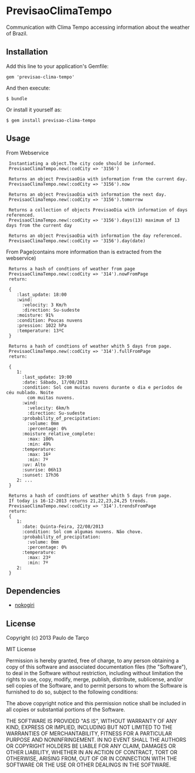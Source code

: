 # PrevisaoClimaTempo

Communication with Clima Tempo accessing information about the weather of Brazil.

## Installation

Add this line to your application's Gemfile:

    gem 'previsao-clima-tempo'

And then execute:

    $ bundle

Or install it yourself as:

    $ gem install previsao-clima-tempo

## Usage
	 
From Webservice
	 
	 Instantiating a object.The city code should be informed.
     PrevisaoClimaTempo.new(:codCity => '3156')
     
     Returns an object PrevisaoDia with information from the current day.
     PrevisaoClimaTempo.new(:codCity => '3156').now
     
     Returns an object PrevisaoDia with information the next day.
     PrevisaoClimaTempo.new(:codCity => '3156').tomorrow
     
     Returns a collection of objects PrevisaoDia with information of days referenced.
     PrevisaoClimaTempo.new(:codCity => '3156').days(13) maximum of 13 days from the current day
     
     Returns an object PrevisaoDia with information the day referenced.
     PrevisaoClimaTempo.new(:codCity => '3156').day(date)
     
From Page(contains more information than is extracted from the webservice)
     
     Returns a hash of condtions of weather from page
	 PrevisaoClimaTempo.new(:codCity => '314').nowFromPage
	 return:
	 
	 {
		:last_update: 18:00
		:wind:
		  :velocity: 3 Km/h
		  :direction: Su-sudeste
		:moisture: 91%
		:condition: Poucas nuvens
		:pression: 1022 hPa
		:temperature: 13ºC  
 	 }
 	 
     Returns a hash of condtions of weather whith 5 days from page.
  	 PrevisaoClimaTempo.new(:codCity => '314').fullFromPage
	 return:
	 
	 {
		1:
		  :last_update: 19:00
		  :date: Sábado, 17/08/2013
		  :condition: Sol com muitas nuvens durante o dia e períodos de céu nublado. Noite
		    com muitas nuvens.
		  :wind:
		    :velocity: 6km/h
		    :direction: Su-sudeste
		  :probability_of_precipitation:
		    :volume: 0mm
		    :percentage: 0%
		  :moisture_relative_complete:
		    :max: 100%
		    :min: 49%
		  :temperature:
		    :max: 16º
		    :min: 7º
		  :uv: Alto
		  :sunrise: 06h13
		  :sunset: 17h36
		2: ...
 	 }
 	 
	 Returns a hash of condtions of weather whith 5 days from page.
	 If today is 16-12-2013 returns 21,22,23,24,25 trends.
  	 PrevisaoClimaTempo.new(:codCity => '314').trendsFromPage
	 return:
	 {
		1:
		  :date: Quinta-Feira, 22/08/2013
		  :condition: Sol com algumas nuvens. Não chove.
		  :probability_of_precipitation:
		    :volume: 0mm
		    :percentage: 0%
		  :temperature:
		    :max: 23º
		    :min: 7º
		2: 
 	 }

## Dependencies

<ul>
<li><a href="http://nokogiri.org">nokogiri</a></li>
</ul>

## License

Copyright (c) 2013 Paulo de Tarço

MIT License

Permission is hereby granted, free of charge, to any person obtaining
a copy of this software and associated documentation files (the
"Software"), to deal in the Software without restriction, including
without limitation the rights to use, copy, modify, merge, publish,
distribute, sublicense, and/or sell copies of the Software, and to
permit persons to whom the Software is furnished to do so, subject to
the following conditions:

The above copyright notice and this permission notice shall be
included in all copies or substantial portions of the Software.

THE SOFTWARE IS PROVIDED "AS IS", WITHOUT WARRANTY OF ANY KIND,
EXPRESS OR IMPLIED, INCLUDING BUT NOT LIMITED TO THE WARRANTIES OF
MERCHANTABILITY, FITNESS FOR A PARTICULAR PURPOSE AND
NONINFRINGEMENT. IN NO EVENT SHALL THE AUTHORS OR COPYRIGHT HOLDERS BE
LIABLE FOR ANY CLAIM, DAMAGES OR OTHER LIABILITY, WHETHER IN AN ACTION
OF CONTRACT, TORT OR OTHERWISE, ARISING FROM, OUT OF OR IN CONNECTION
WITH THE SOFTWARE OR THE USE OR OTHER DEALINGS IN THE SOFTWARE.